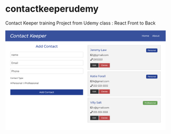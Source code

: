 # contactkeeperudemy
Contact Keeper training Project from Udemy class : React Front to Back

![](assets/contactUI.png)
